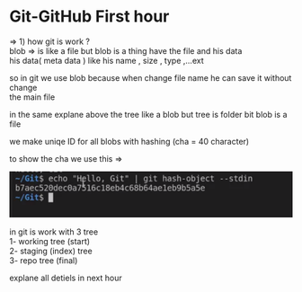# Git-GitHub First hour


=> 1) how git is work ?
<br>
blob => is like a file but  blob is a thing have the file and his data <br>
his data( meta data ) like his name , size , type ,...ext 


so in git we use blob because when change file name he can save it without change <br>
the main file 

in the same explane above the tree like a blob but tree is folder bit blob is a file 


we make uniqe ID for all blobs with hashing (cha = 40 character)


to show the cha we use this => <br>

![alt text](image.png)

in git is work with 3 tree <br>
1- working tree (start)<br>
2- staging (index) tree<br>
3- repo    tree (final)<br>

explane all detiels in next hour


